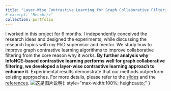 ```yaml
---
title: "Layer-Wise Contrastive Learning for Graph Collaborative Filtering"
# excerpt: "Rec<br/>"
collection: portfolio
---
```


I worked in this project for 6 months. I independently conceived the research ideas and designed the experiments, while discussing the research topics with my PhD supervisor and mentor. We study how to improve graph contrastive learning algorithms to improve collaborative filtering from the core reason why it works. <b>By further analysis why InfoNCE-based contrastive learning performs well for graph collaborative filtering, we developed a layer-wise contrastive learning approach to enhance it.</b>  Experimental results demonstrate that our methods outperform existing approaches. For more details, please refer to the [sildes](https://zeshentian.github.io/files/LaWGCL/LaWGCL.pdf) and the [references](/files/LaWGCL/References.html).
![这是图片说明](https://zeshentian.github.io/files/LaWGCL/figure1.png){: style="max-width:100%; height:auto;" }
